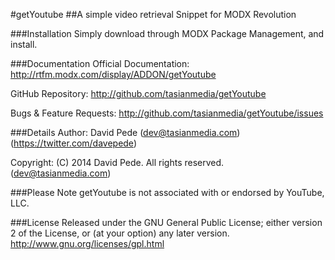 #getYoutube
##A simple video retrieval Snippet for MODX Revolution

###Installation
Simply download through MODX Package Management, and install.

###Documentation
Official Documentation:
http://rtfm.modx.com/display/ADDON/getYoutube

GitHub Repository: http://github.com/tasianmedia/getYoutube

Bugs & Feature Requests: http://github.com/tasianmedia/getYoutube/issues

###Details
Author: David Pede (dev@tasianmedia.com) (https://twitter.com/davepede)

Copyright: (C) 2014 David Pede. All rights reserved. (dev@tasianmedia.com)

###Please Note
getYoutube is not associated with or endorsed by YouTube, LLC.

###License
Released under the GNU General Public License; either version 2 of the License, or (at your option) any later version.
http://www.gnu.org/licenses/gpl.html